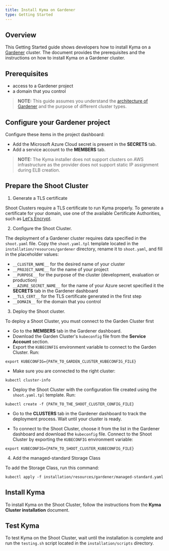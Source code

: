 ```yaml
---
title: Install Kyma on Gardener
type: Getting Started
---
```


## Overview

This Getting Started guide shows developers how to install Kyma on a [Gardener](https://github.com/gardener/gardener) cluster. The document provides the prerequisites and the instructions on how to install Kyma on a Gardener cluster.

## Prerequisites

- access to a Gardener project
- a domain that you control

>**NOTE:** This guide assumes you understand the [architecture of Gardener](https://github.com/gardener/documentation/wiki/Architecture) and the purpose of different cluster types.

## Configure your Gardener project

Configure these items in the project dashboard:
  - Add the Microsoft Azure Cloud secret is present in the **SECRETS** tab.
  - Add a service account to the **MEMBERS** tab.

>**NOTE:** The Kyma installer does not support clusters on AWS infrastructure as the provider does not support static IP assignment during ELB creation.

## Prepare the Shoot Cluster

1. Generate a TLS certificate

Shoot Clusters require a TLS certificate to run Kyma properly. To generate a certificate for your domain, use one of the available Certificate Authorities, such as [Let's Encrypt](https://letsencrypt.org/).

2. Configure the Shoot Cluster.

The deployment of a Gardener cluster requires data specified in the `shoot.yaml` file. Copy the `shoot.yaml.tpl` template located in the `installation/resources/gardener` directory, rename it to `shoot.yaml`, and fill in the placeholder values:

- `__CLUSTER_NAME__` for the desired name of your cluster
- `__PROJECT_NAME__` for the name of your project
- `__PURPOSE__` for the purpose of the cluster (development, evaluation or production)
- `__AZURE_SECRET_NAME__` for the name of your Azure secret specified it the **SECRETS** tab in the Gardener dashboard
- `__TLS_CERT__` for the TLS certificate generated in the first step
- `__DOMAIN__` for the domain that you control

3. Deploy the Shoot cluster.

To deploy a Shoot Cluster, you must connect to the Garden Cluster first

- Go to the **MEMBERS** tab in the Gardener dashboard.
- Download the Garden Cluster's `kubeconfig` file from the **Service Account** section.
- Export the `KUBECONFIG` environment variable to connect to the Garden Cluster. Run:
 ```
export KUBECONFIG={PATH_TO_GARDEN_CLUSTER_KUBECONFIG_FILE}
```
 - Make sure you are connected to the right cluster:
```
kubectl cluster-info
```
 - Deploy the Shoot Cluster with the configuration file created using the `shoot.yaml.tpl` template. Run:
```
kubectl create -f {PATH_TO_THE_SHOOT_CLUSTER_CONFIG_FILE}
```
- Go to the **CLUSTERS** tab in the Gardener dashboard to track the deployment process. Wait until your cluster is ready.     

- To connect to the Shoot Cluster, choose it from the list in the Gardener dashboard and download the `kubeconfig` file.
Connect to the Shoot Cluster by exporting the `KUBECONFIG` environment variable:
```
export KUBECONFIG={PATH_TO_SHOOT_CLUSTER_KUBECONFIG_FILE}
```

4. Add the managed-standard Storage Class

To add the Storage Class, run this command:
```
kubectl apply -f installation/resources/gardener/managed-standard.yaml
```

## Install Kyma

To install Kyma on the Shoot Cluster, follow the instructions from the **Kyma Cluster installation** document.

## Test Kyma

To test Kyma on the Shoot Cluster, wait until the installation is complete and run the `testing.sh` script located in the `installation/scripts` directory.